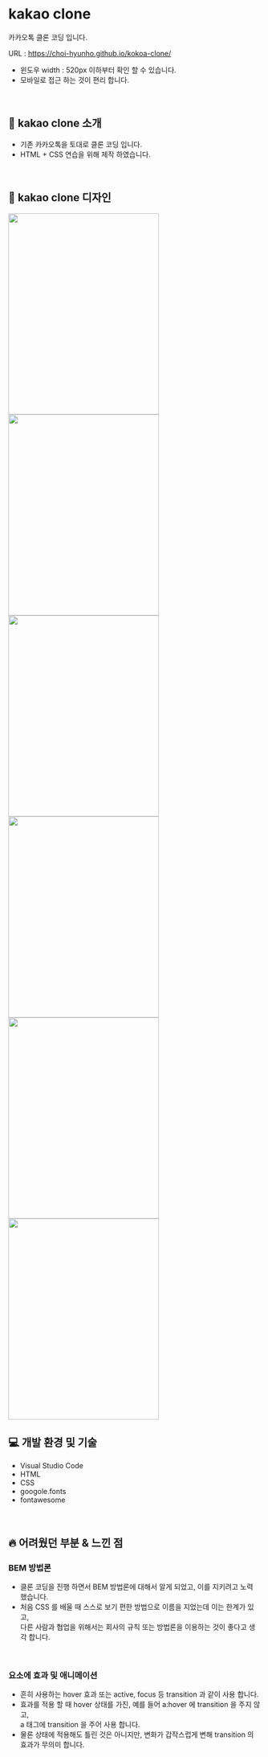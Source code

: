 # kakao clone

카카오톡 클론 코딩 입니다.

URL : https://choi-hyunho.github.io/kokoa-clone/

- 윈도우 width : 520px 이하부터 확인 할 수 있습니다.
- 모바일로 접근 하는 것이 편리 합니다.

<br>

## 🌟 kakao clone 소개

- 기존 카카오톡을 토대로 클론 코딩 입니다.
- HTML + CSS 연습을 위해 제작 하였습니다.

<br>

## 💄 kakao clone 디자인

<img align="left" src="https://user-images.githubusercontent.com/87301268/166230522-6b3516dd-f4e7-4508-8314-86b4f7ce73db.jpg" width="300" height="400"/>
<img align="left" src="https://user-images.githubusercontent.com/87301268/166230598-fe42aeeb-5e2c-4817-aa70-d4ceeee0cf9b.jpg" width="300" height="400"/>

<img align="left" src="https://user-images.githubusercontent.com/87301268/166230600-5c53e5df-ea9c-4f19-9408-7467e4f22c78.jpg" width="300" height="400"/>
<img align="left" src="https://user-images.githubusercontent.com/87301268/166230602-aaf76e24-f8b8-47ca-bd53-b7e091c505c1.jpg" width="300" height="400"/>
<img src="https://user-images.githubusercontent.com/87301268/166230605-cc3caa6e-d16f-4371-b4ec-2e7ba0bc586d.jpg" width="300" height="400"/>
<img  src="https://user-images.githubusercontent.com/87301268/166230609-3b9aafee-f4a9-4484-a2ff-6c7e2656afb8.jpg" width="300" height="400"/>

<br>

## 💻 개발 환경 및 기술

- Visual Studio Code
- HTML
- CSS
- googole.fonts
- fontawesome

<br>

## 🔥 어려웠던 부분 & 느낀 점

### BEM 방법론

- 클론 코딩을 진행 하면서 BEM 방법론에 대해서 알게 되었고, 이를 지키려고 노력 했습니다.
- 처음 CSS 를 배울 때 스스로 보기 편한 방법으로 이름을 지었는데 이는 한계가 있고,<br>
  다른 사람과 협업을 위해서는 회사의 규칙 또는 방법론을 이용하는 것이 좋다고 생각 합니다.

<br>

### 요소에 효과 및 애니메이션

- 흔히 사용하는 hover 효과 또는 active, focus 등 transition 과 같이 사용 합니다.
- 효과를 적용 할 때 hover 상태를 가진, 예를 들어 a:hover 에 transition 을 주지 않고, <br> a 태그에 transition 을 주어 사용 합니다.
- 물론 상태에 적용해도 틀린 것은 아니지만, 변화가 갑작스럽게 변해 transition 의 효과가 무의미 합니다.
